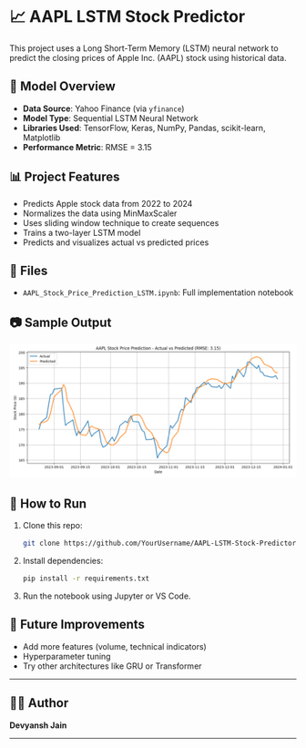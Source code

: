 # 📈 AAPL LSTM Stock Predictor

This project uses a Long Short-Term Memory (LSTM) neural network to predict the closing prices of Apple Inc. (AAPL) stock using historical data.

## 🧠 Model Overview
- **Data Source**: Yahoo Finance (via `yfinance`)
- **Model Type**: Sequential LSTM Neural Network
- **Libraries Used**: TensorFlow, Keras, NumPy, Pandas, scikit-learn, Matplotlib
- **Performance Metric**: RMSE = 3.15

## 📊 Project Features
- Predicts Apple stock data from 2022 to 2024
- Normalizes the data using MinMaxScaler
- Uses sliding window technique to create sequences
- Trains a two-layer LSTM model
- Predicts and visualizes actual vs predicted prices

## 📁 Files
- `AAPL_Stock_Price_Prediction_LSTM.ipynb`: Full implementation notebook

## 📷 Sample Output
![Prediction Plot](https://github.com/DevyanshJain/AAPL-LSTM-Stock-Predictor/blob/main/prediction_plot.png?raw=true)


## 🚀 How to Run
1. Clone this repo:
    ```bash
    git clone https://github.com/YourUsername/AAPL-LSTM-Stock-Predictor.git
    ```
2. Install dependencies:
    ```bash
    pip install -r requirements.txt
    ```
3. Run the notebook using Jupyter or VS Code.

## 🧠 Future Improvements
- Add more features (volume, technical indicators)
- Hyperparameter tuning
- Try other architectures like GRU or Transformer

---

## 🧑‍💻 Author
**Devyansh Jain**

---

